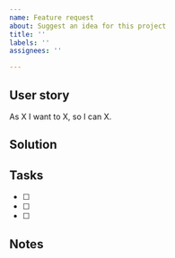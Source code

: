 ```yaml
---
name: Feature request
about: Suggest an idea for this project
title: ''
labels: ''
assignees: ''

---
```


## User story

As X I want to X, so I can X.

## Solution


## Tasks

- [ ] 
- [ ] 
- [ ] 

## Notes
